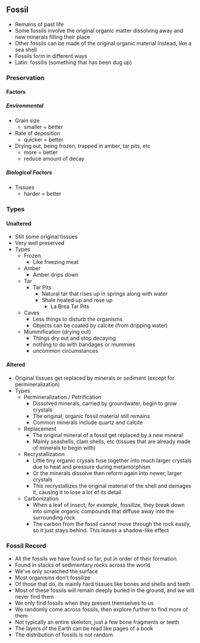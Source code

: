## Fossil
* Remains of past life
* Some fossils involve the original organic matter dissolving away and new minerals filling their place
* Other fossils can be made of the original organic material instead, like a sea shell
* Fossils form in different ways
* Latin: fossilis (something that has been dug up)

### Preservation

#### Factors

##### Environmental
* Grain size
	* smaller = better
* Rate of deposition
	* quicker = better
* Drying out, being frozen, trapped in amber, tar pits, etc
	* more = better
	* reduce amount of decay
##### Biological Factors
* Tissues
	* harder = better

### Types

#### Unaltered
* Still some original tissues
* Very well preserved
* Types
	* Frozen
		* Like freezing meat
	* Amber
		* Amber drips down
	* Tar
		* Tar Pits
			* Natural tar that rises up in springs along with water
			* Shale heated up and rose up
				* La Brea Tar Pits
	* Caves
		* Less things to disturb the organisms
		* Objects can be coated by calcite (from dripping water)
	* Mummification (drying out)
		* Things dry out and stop decaying
		* nothing to do with bandages or mummies
		* uncommon circumstances

#### Altered
* Original tissues get replaced by minerals or sediment (except for permineralization)
* Types
	* Permineralization / Petrification
		* Dissolved minerals, carried by groundwater, begin to grow crystals
		* The original, organic fossil material still remains
		* Common minerals include quartz and calcite
	* Replacement
		* The original mineral of a fossil get replaced by a new mineral
		* Mainly seashells, clam shells, etc (tissues that are already made of minerals to begin with)
	* Recrystallization
		* Little tiny organic crysals fuse together into much larger crystals due to heat and pressure during metamorphism
		* Or the minerals dissolve then reform again into newer, larger crystals
		* This recrystallizes the original material of the shell and damages it, causing it to lose a lot of its detail
	* Carbonization
		* When a leaf of insect, for example, fossilize, they break down into simple organic compounds that diffuse away into the surrounding rock
		* The carbon from the fossil cannot move through the rock easily, so it just stays behind. This leaves a shadow-like effect

### Fossil Record

* All the fossils we have found so far, put in order of their formation
* Found in stacks of sedimentary rocks across the world
* We've only scratched the surface
* Most organisms don't fossilize
* Of those that do, its mainly hard tissues like bones and shells and teeth
* Most of these fossils will remain deeply buried in the ground, and we will never find them
* We only find fossils when they present themselves to us
* We randomly come across fossils, then explore further to find more of them
* Not typically an entire skeleton, just a few bone fragments or teeth
* The layers of the Earth can be read like pages of a book
* The distribution of fossils is not random